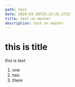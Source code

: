 ```yaml
---
path: test
date: 2020-03-30T15:23:25.273Z
title: test on master
description: test on master
---
```

# this is title

this is text

1. one
2. two
3. there